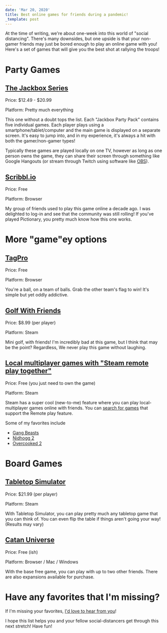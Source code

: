 ```yaml
---
date: 'Mar 20, 2020'
title: Best online games for friends during a pandemic!
_template: post
---
```


At the time of writing, we're about one-week into this world of "social distancing". There's many downsides, but one upside is that your non-gamer friends may just be bored enough to play an online game with you! Here's a set of games that will give you the best shot at rallying the troops!

# Party Games

## [The Jackbox Series](https://jackboxgames.com/)

Price: $12.49 - $20.99

Platform: Pretty much everything

This one without a doubt tops the list. Each "Jackbox Party Pack" contains five individual games. Each player plays using a smartphone/tablet/computer and the main game is displayed on a separate screen. It's easy to jump into, and in my experience, it's always a hit with both the gamer/non-gamer types!

Typically these games are played locally on one TV, however as long as one person owns the game, they can share their screen through something like Google Hangouts (or stream through Twitch using software like [OBS](https://obsproject.com/)).

## [Scribbl.io](https://skribbl.io/)

Price: Free

Platform: Browser

My group of friends used to play this game online a decade ago. I was delighted to log-in and see that the community was still rolling! If you've played Pictionary, you pretty much know how this one works.

# More "game"ey options

## [TagPro](https://tagpro.koalabeast.com/)

Price: Free

Platform: Browser

You're a ball, on a team of balls. Grab the other team's flag to win! It's simple but yet oddly addictive.

## [Golf With Friends](https://store.steampowered.com/app/431240/Golf_With_Your_Friends/)

Price: $8.99 (per player)

Platform: Steam

Mini golf, with friends! I'm incredibly bad at this game, but I think that may be the point? Regardless, We never play this game without laughing.

## [Local multiplayer games with "Steam remote play together"](https://store.steampowered.com/remoteplay)

Price: Free (you just need to own the game)

Platform: Steam

Steam has a super cool (new-to-me) feature where you can play local-multiplayer games online with friends.
You can [search for games](https://store.steampowered.com/search/?category2=44) that support the Remote play feature.

Some of my favorites include

- [Gang Beasts](https://store.steampowered.com/app/285900/Gang_Beasts/)
- [Nidhogg 2](https://store.steampowered.com/app/535520/Nidhogg_2/)
- [Overcooked 2](https://store.steampowered.com/app/728880/Overcooked_2/)

# Board Games

## [Tabletop Simulator](https://store.steampowered.com/app/286160/Tabletop_Simulator/)

Price: $21.99 (per player)

Platform: Steam

With Tabletop Simulator, you can play pretty much any tabletop game that you can think of. You can even flip the table if things aren't going your way! (Results may vary)

## [Catan Universe](https://www.catan.com/game/catan-universe)

Price: Free (ish)

Platform: Browser / Mac / Windows

With the base free game, you can play with up to two other friends. There are also expansions available for purchase.

# Have any favorites that I'm missing?

If I'm missing your favorites, [I'd love to hear from you](/contact)!

I hope this list helps you and your fellow social-distancers get through this next stretch! Have fun!
